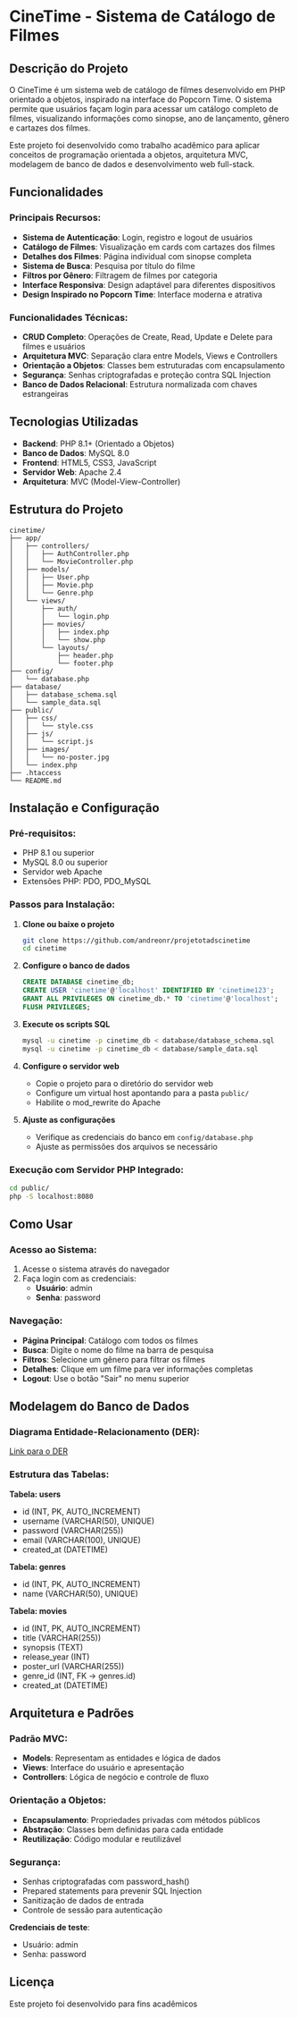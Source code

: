 # CineTime - Sistema de Catálogo de Filmes

## Descrição do Projeto

O CineTime é um sistema web de catálogo de filmes desenvolvido em PHP orientado a objetos, inspirado na interface do Popcorn Time. O sistema permite que usuários façam login para acessar um catálogo completo de filmes, visualizando informações como sinopse, ano de lançamento, gênero e cartazes dos filmes.

Este projeto foi desenvolvido como trabalho acadêmico para aplicar conceitos de programação orientada a objetos, arquitetura MVC, modelagem de banco de dados e desenvolvimento web full-stack.

## Funcionalidades

### Principais Recursos:
- **Sistema de Autenticação**: Login, registro e logout de usuários
- **Catálogo de Filmes**: Visualização em cards com cartazes dos filmes
- **Detalhes dos Filmes**: Página individual com sinopse completa
- **Sistema de Busca**: Pesquisa por título do filme
- **Filtros por Gênero**: Filtragem de filmes por categoria
- **Interface Responsiva**: Design adaptável para diferentes dispositivos
- **Design Inspirado no Popcorn Time**: Interface moderna e atrativa

### Funcionalidades Técnicas:
- **CRUD Completo**: Operações de Create, Read, Update e Delete para filmes e usuários
- **Arquitetura MVC**: Separação clara entre Models, Views e Controllers
- **Orientação a Objetos**: Classes bem estruturadas com encapsulamento
- **Segurança**: Senhas criptografadas e proteção contra SQL Injection
- **Banco de Dados Relacional**: Estrutura normalizada com chaves estrangeiras

## Tecnologias Utilizadas

- **Backend**: PHP 8.1+ (Orientado a Objetos)
- **Banco de Dados**: MySQL 8.0
- **Frontend**: HTML5, CSS3, JavaScript
- **Servidor Web**: Apache 2.4
- **Arquitetura**: MVC (Model-View-Controller)

## Estrutura do Projeto

```
cinetime/
├── app/
│   ├── controllers/
│   │   ├── AuthController.php
│   │   └── MovieController.php
│   ├── models/
│   │   ├── User.php
│   │   ├── Movie.php
│   │   └── Genre.php
│   └── views/
│       ├── auth/
│       │   └── login.php
│       ├── movies/
│       │   ├── index.php
│       │   └── show.php
│       └── layouts/
│           ├── header.php
│           └── footer.php
├── config/
│   └── database.php
├── database/
│   ├── database_schema.sql
│   └── sample_data.sql
├── public/
│   ├── css/
│   │   └── style.css
│   ├── js/
│   │   └── script.js
│   ├── images/
│   │   └── no-poster.jpg
│   └── index.php
├── .htaccess
└── README.md
```

## Instalação e Configuração

### Pré-requisitos:
- PHP 8.1 ou superior
- MySQL 8.0 ou superior
- Servidor web Apache
- Extensões PHP: PDO, PDO_MySQL

### Passos para Instalação:

1. **Clone ou baixe o projeto**
   ```bash
   git clone https://github.com/andreonr/projetotadscinetime
   cd cinetime
   ```

2. **Configure o banco de dados**
   ```sql
   CREATE DATABASE cinetime_db;
   CREATE USER 'cinetime'@'localhost' IDENTIFIED BY 'cinetime123';
   GRANT ALL PRIVILEGES ON cinetime_db.* TO 'cinetime'@'localhost';
   FLUSH PRIVILEGES;
   ```

3. **Execute os scripts SQL**
   ```bash
   mysql -u cinetime -p cinetime_db < database/database_schema.sql
   mysql -u cinetime -p cinetime_db < database/sample_data.sql
   ```

4. **Configure o servidor web**
   - Copie o projeto para o diretório do servidor web
   - Configure um virtual host apontando para a pasta `public/`
   - Habilite o mod_rewrite do Apache

5. **Ajuste as configurações**
   - Verifique as credenciais do banco em `config/database.php`
   - Ajuste as permissões dos arquivos se necessário

### Execução com Servidor PHP Integrado:
```bash
cd public/
php -S localhost:8080
```

## Como Usar

### Acesso ao Sistema:
1. Acesse o sistema através do navegador
2. Faça login com as credenciais:
   - **Usuário**: admin
   - **Senha**: password

### Navegação:
- **Página Principal**: Catálogo com todos os filmes
- **Busca**: Digite o nome do filme na barra de pesquisa
- **Filtros**: Selecione um gênero para filtrar os filmes
- **Detalhes**: Clique em um filme para ver informações completas
- **Logout**: Use o botão "Sair" no menu superior

## Modelagem do Banco de Dados

### Diagrama Entidade-Relacionamento (DER):
[Link para o DER](cinetime_erd.png)

### Estrutura das Tabelas:

**Tabela: users**
- id (INT, PK, AUTO_INCREMENT)
- username (VARCHAR(50), UNIQUE)
- password (VARCHAR(255))
- email (VARCHAR(100), UNIQUE)
- created_at (DATETIME)

**Tabela: genres**
- id (INT, PK, AUTO_INCREMENT)
- name (VARCHAR(50), UNIQUE)

**Tabela: movies**
- id (INT, PK, AUTO_INCREMENT)
- title (VARCHAR(255))
- synopsis (TEXT)
- release_year (INT)
- poster_url (VARCHAR(255))
- genre_id (INT, FK → genres.id)
- created_at (DATETIME)

## Arquitetura e Padrões

### Padrão MVC:
- **Models**: Representam as entidades e lógica de dados
- **Views**: Interface do usuário e apresentação
- **Controllers**: Lógica de negócio e controle de fluxo

### Orientação a Objetos:
- **Encapsulamento**: Propriedades privadas com métodos públicos
- **Abstração**: Classes bem definidas para cada entidade
- **Reutilização**: Código modular e reutilizável

### Segurança:
- Senhas criptografadas com password_hash()
- Prepared statements para prevenir SQL Injection
- Sanitização de dados de entrada
- Controle de sessão para autenticação

**Credenciais de teste**:
- Usuário: admin
- Senha: password



## Licença

Este projeto foi desenvolvido para fins acadêmicos
